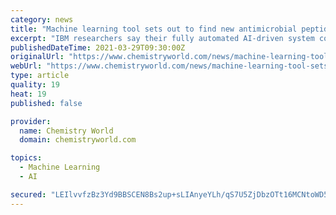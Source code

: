 ```yaml
---
category: news
title: "Machine learning tool sets out to find new antimicrobial peptides"
excerpt: "IBM researchers say their fully automated AI-driven system could speed up the discovery of molecules for novel antibiotics"
publishedDateTime: 2021-03-29T09:30:00Z
originalUrl: "https://www.chemistryworld.com/news/machine-learning-tool-sets-out-to-find-new-antimicrobial-peptides/4013449.article"
webUrl: "https://www.chemistryworld.com/news/machine-learning-tool-sets-out-to-find-new-antimicrobial-peptides/4013449.article"
type: article
quality: 19
heat: 19
published: false

provider:
  name: Chemistry World
  domain: chemistryworld.com

topics:
  - Machine Learning
  - AI

secured: "LEIlvvfzBz3Yd9BBSCEN8Bs2up+sLIAnyeYLh/qS7U5ZjDbzOTt16MCNtoWD5H0OJJo3ckjtTMI/pBqDMFj/6CtfRXkf7FiyyhA2KgaFfjzs7WxkN0smo3UBukzQoFmqMVPvhdq2zPDhmxRP68APYJIRGodre6rOSDh+YA1NRDegjmmKCBIW2mhOJ+UMdc75FBLwAsgCpj1t5EWXWJ/3G85XGrhRF55rvzIh5WVh00N2Qw3Kmcn6NyPXwoWSyLiO9iC6V7JqfuiWXfoUhvWL3duewH+maW4BZzcugXHxG9f3fyOVZZLyrdZIGUwb5yQxsGz4eSTaKiiiuNnT/ZxcyIbaGW3KW24h2WDHhhswONA=;c1OhRzWPoUFopK7wpe1czg=="
---
```



